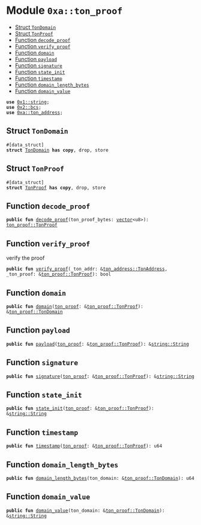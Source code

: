 
<a name="0xa_ton_proof"></a>

# Module `0xa::ton_proof`



-  [Struct `TonDomain`](#0xa_ton_proof_TonDomain)
-  [Struct `TonProof`](#0xa_ton_proof_TonProof)
-  [Function `decode_proof`](#0xa_ton_proof_decode_proof)
-  [Function `verify_proof`](#0xa_ton_proof_verify_proof)
-  [Function `domain`](#0xa_ton_proof_domain)
-  [Function `payload`](#0xa_ton_proof_payload)
-  [Function `signature`](#0xa_ton_proof_signature)
-  [Function `state_init`](#0xa_ton_proof_state_init)
-  [Function `timestamp`](#0xa_ton_proof_timestamp)
-  [Function `domain_length_bytes`](#0xa_ton_proof_domain_length_bytes)
-  [Function `domain_value`](#0xa_ton_proof_domain_value)


<pre><code><b>use</b> <a href="">0x1::string</a>;
<b>use</b> <a href="">0x2::bcs</a>;
<b>use</b> <a href="ton_address.md#0xa_ton_address">0xa::ton_address</a>;
</code></pre>



<a name="0xa_ton_proof_TonDomain"></a>

## Struct `TonDomain`



<pre><code>#[data_struct]
<b>struct</b> <a href="ton_proof.md#0xa_ton_proof_TonDomain">TonDomain</a> <b>has</b> <b>copy</b>, drop, store
</code></pre>



<a name="0xa_ton_proof_TonProof"></a>

## Struct `TonProof`



<pre><code>#[data_struct]
<b>struct</b> <a href="ton_proof.md#0xa_ton_proof_TonProof">TonProof</a> <b>has</b> <b>copy</b>, drop, store
</code></pre>



<a name="0xa_ton_proof_decode_proof"></a>

## Function `decode_proof`



<pre><code><b>public</b> <b>fun</b> <a href="ton_proof.md#0xa_ton_proof_decode_proof">decode_proof</a>(ton_proof_bytes: <a href="">vector</a>&lt;u8&gt;): <a href="ton_proof.md#0xa_ton_proof_TonProof">ton_proof::TonProof</a>
</code></pre>



<a name="0xa_ton_proof_verify_proof"></a>

## Function `verify_proof`

verify the proof


<pre><code><b>public</b> <b>fun</b> <a href="ton_proof.md#0xa_ton_proof_verify_proof">verify_proof</a>(_ton_addr: &<a href="ton_address.md#0xa_ton_address_TonAddress">ton_address::TonAddress</a>, _ton_proof: &<a href="ton_proof.md#0xa_ton_proof_TonProof">ton_proof::TonProof</a>): bool
</code></pre>



<a name="0xa_ton_proof_domain"></a>

## Function `domain`



<pre><code><b>public</b> <b>fun</b> <a href="ton_proof.md#0xa_ton_proof_domain">domain</a>(<a href="ton_proof.md#0xa_ton_proof">ton_proof</a>: &<a href="ton_proof.md#0xa_ton_proof_TonProof">ton_proof::TonProof</a>): &<a href="ton_proof.md#0xa_ton_proof_TonDomain">ton_proof::TonDomain</a>
</code></pre>



<a name="0xa_ton_proof_payload"></a>

## Function `payload`



<pre><code><b>public</b> <b>fun</b> <a href="ton_proof.md#0xa_ton_proof_payload">payload</a>(<a href="ton_proof.md#0xa_ton_proof">ton_proof</a>: &<a href="ton_proof.md#0xa_ton_proof_TonProof">ton_proof::TonProof</a>): &<a href="_String">string::String</a>
</code></pre>



<a name="0xa_ton_proof_signature"></a>

## Function `signature`



<pre><code><b>public</b> <b>fun</b> <a href="ton_proof.md#0xa_ton_proof_signature">signature</a>(<a href="ton_proof.md#0xa_ton_proof">ton_proof</a>: &<a href="ton_proof.md#0xa_ton_proof_TonProof">ton_proof::TonProof</a>): &<a href="_String">string::String</a>
</code></pre>



<a name="0xa_ton_proof_state_init"></a>

## Function `state_init`



<pre><code><b>public</b> <b>fun</b> <a href="ton_proof.md#0xa_ton_proof_state_init">state_init</a>(<a href="ton_proof.md#0xa_ton_proof">ton_proof</a>: &<a href="ton_proof.md#0xa_ton_proof_TonProof">ton_proof::TonProof</a>): &<a href="_String">string::String</a>
</code></pre>



<a name="0xa_ton_proof_timestamp"></a>

## Function `timestamp`



<pre><code><b>public</b> <b>fun</b> <a href="">timestamp</a>(<a href="ton_proof.md#0xa_ton_proof">ton_proof</a>: &<a href="ton_proof.md#0xa_ton_proof_TonProof">ton_proof::TonProof</a>): u64
</code></pre>



<a name="0xa_ton_proof_domain_length_bytes"></a>

## Function `domain_length_bytes`



<pre><code><b>public</b> <b>fun</b> <a href="ton_proof.md#0xa_ton_proof_domain_length_bytes">domain_length_bytes</a>(ton_domain: &<a href="ton_proof.md#0xa_ton_proof_TonDomain">ton_proof::TonDomain</a>): u64
</code></pre>



<a name="0xa_ton_proof_domain_value"></a>

## Function `domain_value`



<pre><code><b>public</b> <b>fun</b> <a href="ton_proof.md#0xa_ton_proof_domain_value">domain_value</a>(ton_domain: &<a href="ton_proof.md#0xa_ton_proof_TonDomain">ton_proof::TonDomain</a>): &<a href="_String">string::String</a>
</code></pre>
